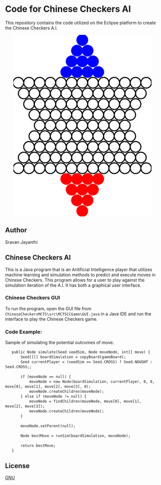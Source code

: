 # Code for Chinese Checkers AI
This repository contains the code utilized on the Eclipse platform to create the Chinese Checkers A.I.
<p align="center">
  <img width="450" height="590" src="ChineseCheckersBoard.PNG">
</p>


## Author
Sravan Jayanthi

## Chinese Checkers AI
This is a Java program that is an Aritificial Intelligence player that utilizes machine learning and simulation methods to predict and execute moves in Chinese Checkers. This program allows for a user to play against the simulation iteration of the A.I.
It has both a graphical user interface.

### Chinese Checkers GUI
To run the program, open the GUI file from `ChineseCheckersMCTS\src\MCTSCCGame\GUI.java` in a Java IDE and run the interface to play the Chinese Checkers game.

### Code Example:  
Sample of simulating the potential outcomes of move.

	   public Node simulate(Seed seedSim, Node moveNode, int[] move) {
		   Seed[][] boardSimulation = copyBoard(gameBoard);
		   Seed currentPlayer = (seedSim == Seed.CROSS) ? Seed.NOUGHT : Seed.CROSS;;
		   
		   if (moveNode == null) {
			   moveNode = new Node(boardSimulation, currentPlayer, 0, 0, move[0], move[1], move[2], move[3], 0);
			   moveNode.createChildren(moveNode);
		   } else if (moveNode != null) {
			   moveNode = findChildren(moveNode, move[0], move[1], move[2], move[3]);
			   moveNode.createChildren(moveNode);
		   }
		   
		   moveNode.setParent(null);

		   Node bestMove = runSim(boardSimulation, moveNode);
		   
		   return bestMove;
	   }

## License
[GNU](LICENSE)
